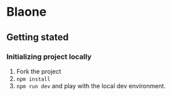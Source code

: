 # Blaone
## Getting stated

### Initializing project locally

1. Fork the project
2. `npm install`
3. `npm run dev` and play with the local dev environment.
